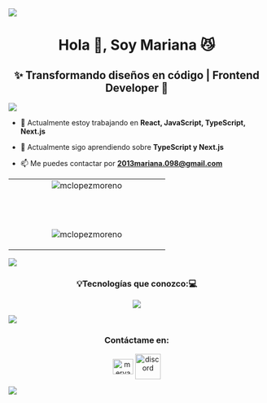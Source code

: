 <img src="https://user-images.githubusercontent.com/73097560/115834477-dbab4500-a447-11eb-908a-139a6edaec5c.gif">
<h1 align="center">Hola 👋, Soy Mariana 😼</h1>
<h2 align="center">✨ Transformando diseños en código | Frontend Developer 🚀</h2>
<img src="https://user-images.githubusercontent.com/73097560/115834477-dbab4500-a447-11eb-908a-139a6edaec5c.gif">

- 🔭 Actualmente estoy trabajando en **React, JavaScript, TypeScript, Next.js**

- 🌱 Actualmente sigo aprendiendo sobre **TypeScript y Next.js**

- 📫 Me puedes contactar por **2013mariana.098@gmail.com**

<!--- stats (start) -->
<p align="center">
<table align="center">
<tr border="none">
<td width="50%" align="center">
  <img align="center" src="https://github-readme-stats.vercel.app/api?username=mclopezmoreno&theme=dark&show_icons=true&locale=en" alt="mclopezmoreno" />
  <br></br>
  
  <br></br>
  <img align="center" src="https://github-readme-stats.vercel.app/api/top-langs?username=mclopezmoreno&theme=dark&show_icons=true&locale=en&layout=compact" alt="mclopezmoreno" />
</td>
</tr>
</table>
</p>

<img src="https://user-images.githubusercontent.com/73097560/115834477-dbab4500-a447-11eb-908a-139a6edaec5c.gif">
<!-- Languages and Tools -->
<h3 align="center">💡Tecnologías que conozco:💻</h3>
<p align="center">
  <a href="https://skillicons.dev">
    <img src="https://skillicons.dev/icons?i=css,discord,postgres,figma,github,html,js,materialui,nextjs,nodejs,react,tailwind,ts&vscode=14" />
  </a>
</p>

<img src="https://user-images.githubusercontent.com/73097560/115834477-dbab4500-a447-11eb-908a-139a6edaec5c.gif">

<h3 align="center">Contáctame en:</h3>
<p align="center">
<a href="https://linkedin.com/in/meryanne98" target="blank"><img align="center" src="https://raw.githubusercontent.com/rahuldkjain/github-profile-readme-generator/master/src/images/icons/Social/linked-in-alt.svg" alt="meryanne98" height="30" width="40" /></a>
<a href="https://discordapp.com/users/249381944356372480" target="blank"><img align="center" src="https://user-images.githubusercontent.com/88904952/234982627-019fd336-6248-453c-9b05-97c13fd1d207.png" alt="discord" height="50" width="50" /></a>
</p>
<img src="https://user-images.githubusercontent.com/73097560/115834477-dbab4500-a447-11eb-908a-139a6edaec5c.gif">
